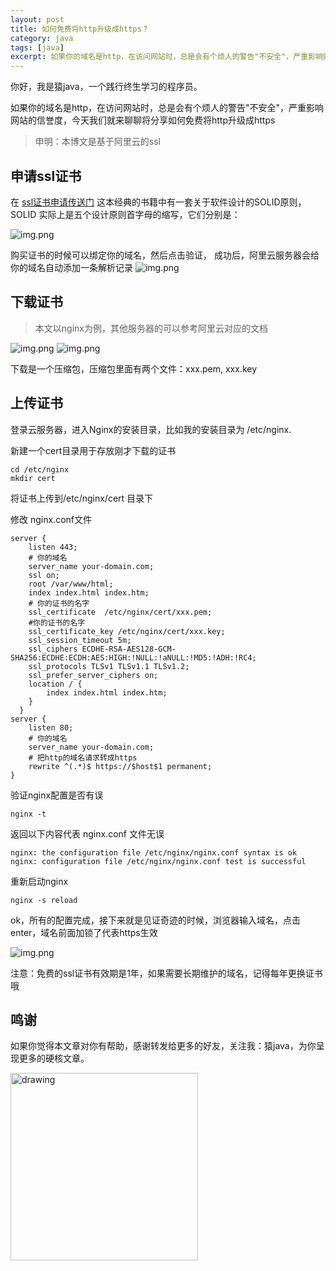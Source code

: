 ```yaml
---
layout: post
title: 如何免费将http升级成https？
category: java
tags: [java]
excerpt: 如果你的域名是http，在访问网站时，总是会有个烦人的警告"不安全"，严重影响网站的信誉度，本博文将分享如何免费将http升级成https
---
```

你好，我是猿java，一个践行终生学习的程序员。

如果你的域名是http，在访问网站时，总是会有个烦人的警告"不安全"，严重影响网站的信誉度，今天我们就来聊聊将分享如何免费将http升级成https

> 申明：本博文是基于阿里云的ssl

## 申请ssl证书

在 [ssl证书申请传送门](https://yundun.console.aliyun.com/?spm=5176.12818093.ProductAndResource--ali--widget-product-recent.dre10.347316d0EI4wNO&p=cas#/certExtend/free) 这本经典的书籍中有一套关于软件设计的SOLID原则，SOLID 实际上是五个设计原则首字母的缩写，它们分别是：

![img.png](https://www.yuanjava.cn/assets/md/java/ssl-men.png)

购买证书的时候可以绑定你的域名，然后点击验证， 成功后，阿里云服务器会给你的域名自动添加一条解析记录
![img.png](https://www.yuanjava.cn/assets/md/java/yu.png)

## 下载证书
> 本文以nginx为例，其他服务器的可以参考阿里云对应的文档

![img.png](https://www.yuanjava.cn/assets/md/java/download-cert.png)
![img.png](https://www.yuanjava.cn/assets/md/java/download-cert2.png)

下载是一个压缩包，压缩包里面有两个文件：xxx.pem, xxx.key


## 上传证书

登录云服务器，进入Nginx的安装目录，比如我的安装目录为 /etc/nginx.

新建一个cert目录用于存放刚才下载的证书
```shell
cd /etc/nginx
mkdir cert
```
将证书上传到/etc/nginx/cert 目录下

修改 nginx.conf文件
```text
server {
    listen 443;
    # 你的域名
    server_name your-domain.com;
    ssl on;
    root /var/www/html;
    index index.html index.htm;
    # 你的证书的名字
    ssl_certificate  /etc/nginx/cert/xxx.pem;
    #你的证书的名字
    ssl_certificate_key /etc/nginx/cert/xxx.key;
    ssl_session_timeout 5m;
    ssl_ciphers ECDHE-RSA-AES128-GCM-SHA256:ECDHE:ECDH:AES:HIGH:!NULL:!aNULL:!MD5:!ADH:!RC4;
    ssl_protocols TLSv1 TLSv1.1 TLSv1.2;
    ssl_prefer_server_ciphers on;
    location / {
        index index.html index.htm;
    }
  }
server {
    listen 80;
    # 你的域名
    server_name your-domain.com;
    # 把http的域名请求转成https
    rewrite ^(.*)$ https://$host$1 permanent;
}

```

验证nginx配置是否有误
```shell
nginx -t
```

返回以下内容代表 nginx.conf 文件无误
```text
nginx: the configuration file /etc/nginx/nginx.conf syntax is ok
nginx: configuration file /etc/nginx/nginx.conf test is successful
```

重新启动nginx
```shell
nginx -s reload
```

ok，所有的配置完成，接下来就是见证奇迹的时候，浏览器输入域名，点击enter，域名前面加锁了代表https生效

![img.png](https://www.yuanjava.cn/assets/md/java/https.png)



注意：免费的ssl证书有效期是1年，如果需要长期维护的域名，记得每年更换证书哦

## 鸣谢
如果你觉得本文章对你有帮助，感谢转发给更多的好友，关注我：猿java，为你呈现更多的硬核文章。

<img src="https://yuanjava.cn/assets/img/pub.jpg" alt="drawing" style="width:300px;"/>

